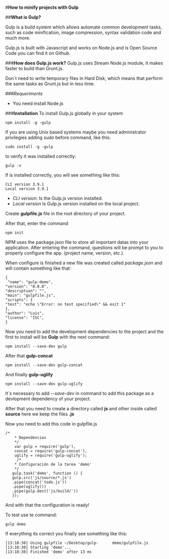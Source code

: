 #**How to minify projects with Gulp**

##**What is Gulp?**

Gulp is a build system which allows automate common development tasks, such as code minification, image compression, syntax validation code and much more.

Gulp.js is built with Javascript and works on Node.js and is Open Source Code you can find it on Github.

###**How does Gulp.js work?**
Gulp.js uses Stream Node.js module, it makes faster to build than Grunt.js.

Don´t need to write temporary files in Hard Disk, which means that perform the same tasks as Grunt.js but in less time.


###*Requeriments*
+ You need install Node.js 

###**Installation**
To install Gulp.js globally in your system

	npm install -g -gulp

If you are using Unix based systems maybe you need administrator privilegies adding *sudo* before command, like this:

	sudo install -g -gulp

to verify it was installed correctly:

	gulp -v 

If is installed correctly, you will see something like this:

	CLI version 3.9.1
	Local version 3.9.1

+ *CLI version:* Is the Gulp.js version installed.
+ *Local version* Is Gulp.js version installed on the local project.


Create **gulpfile.js** file in the root directory of your project.

After that, enter the command 

	npm init

NPM uses the package.json file to store all important datas into your application.
After entering the command, questions will be prompt to you to properly configure the app. (project name, version, etc.).

When configure is finished a new file was created called *package.json* and will contain something like that: 

	{
	 "name": "gulp-demo",
	"version": "0.0.0",
	"description": "",
    "main": "gulpfile.js",
    "scripts": {
    "test": "echo \"Error: no test specified\" && exit 1"
    },
    "author": "Luis",
    "license": "ISC",
    }

Now you need to add the development dependencies to the project and the first to install will be **Gulp** with the next command:

	npm install --save-dev gulp

After that **gulp-concat** 
	
	npm install --save-dev gulp-concat

And finally **gulp-uglify**

	npm install --save-dev gulp-uglify

It´s necessary to add *--save-dev* in command  to add this package as a devlopment dependency of your project.

After that you need to create a directory called **js** and other inside called **source** here we keep the files **.js**

Now you need to add this code in gulpfile.js

	/*
	    * Dependencias
	    */
	    var gulp = require('gulp'),
	    concat = require('gulp-concat'),
	    uglify = require('gulp-uglify');
		 /*
	    * Configuración de la tarea 'demo'
	    */
	   gulp.task('demo', function () {
	   gulp.src('js/source/*.js')
       .pipe(concat('todo.js'))
       .pipe(uglify())
       .pipe(gulp.dest('js/build/'))
       });


And with that the configuration is ready!

To test use te command:

	gulp demo


If everything its correct you finally see something like this:

	[13:18:30] Using gulpfile ~/Desktop/gulp-      demo/gulpfile.js
	[13:18:30] Starting 'demo'...
	[13:18:30] Finished 'demo' after 13 ms

	







